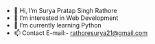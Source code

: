 - 👋 Hi, I’m Surya Pratap Singh Rathore
- 👀 I’m interested in Web Development
- 🌱 I’m currently learning Python
- 📫 Contact E-mail:- rathoresurya21@gmail.com

<!---
Suryaaa-Rathore/Suryaaa-Rathore is a ✨ special ✨ repository because its `README.md` (this file) appears on your GitHub profile.
You can click the Preview link to take a look at your changes.
--->
